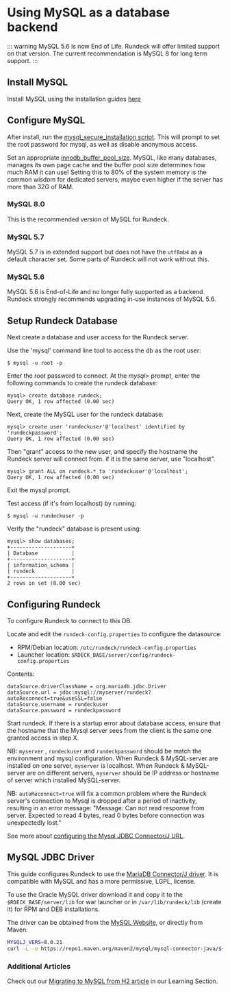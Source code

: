# Using MySQL as a database backend
::: warning
MySQL 5.6 is now End of Life.  Rundeck will offer limited support on that version. The current recommendation is MySQL 8 for long term support.
:::

## Install MySQL

Install MySQL using the installation guides [here](https://dev.mysql.com/doc/refman/8.0/en/installing.html)

## Configure MySQL

After install, run the [mysql_secure_installation script](https://dev.mysql.com/doc/refman/8.0/en/mysql-secure-installation.html). This will prompt to set the root password for mysql, as well as disable anonymous access.

Set an appropriate [innodb_buffer_pool_size](https://dev.mysql.com/doc/refman/8.0/en/innodb-buffer-pool-resize.html). MySQL, like many databases, manages
its own page cache and the buffer pool size determines how much RAM it can use! Setting this to 80% of the system memory is the common wisdom for dedicated
servers, maybe even higher if the server has more than 32G of RAM.

### MySQL 8.0

This is the recommended version of MySQL for Rundeck.

### MySQL 5.7

MySQL 5.7 is in extended support but does not have the `utf8mb4` as a default character set.  Some parts of Rundeck will not work without this.

### MySQL 5.6

MySQL 5.6 is End-of-Life and no longer fully supported as a backend.  Rundeck strongly recommends upgrading in-use instances of MySQL 5.6.

## Setup Rundeck Database

Next create a database and user access for the Rundeck server.

Use the 'mysql' command line tool to access the db as the root user:

    $ mysql -u root -p

Enter the root password to connect. At the *mysql>* prompt, enter the following commands to create the rundeck database:

    mysql> create database rundeck;
    Query OK, 1 row affected (0.00 sec)

Next, create the MySQL user for the rundeck database:

    mysql> create user 'rundeckuser'@'localhost' identified by 'rundeckpassword';
    Query OK, 1 row affected (0.00 sec)

Then "grant" access to the new user, and specify the hostname the Rundeck server will connect from. if it is the same server, use "localhost".

    mysql> grant ALL on rundeck.* to 'rundeckuser'@'localhost';
    Query OK, 1 row affected (0.00 sec)

Exit the mysql prompt.

Test access (if it's from localhost) by running:

    $ mysql -u rundeckuser -p

Verify the "rundeck" database is present using:

    mysql> show databases;
    +--------------------+
    | Database           |
    +--------------------+
    | information_schema |
    | rundeck            |
    +--------------------+
    2 rows in set (0.00 sec)

## Configuring Rundeck

To configure Rundeck to connect to this DB.

Locate and edit the `rundeck-config.properties` to configure the datasource:

- RPM/Debian location: `/etc/rundeck/rundeck-config.properties`
- Launcher location: `$RDECK_BASE/server/config/rundeck-config.properties`

Contents:

```properties
dataSource.driverClassName = org.mariadb.jdbc.Driver
dataSource.url = jdbc:mysql://myserver/rundeck?autoReconnect=true&useSSL=false
dataSource.username = rundeckuser
dataSource.password = rundeckpassword
```

Start rundeck. If there is a startup error about database access, ensure that the hostname that the Mysql server sees from the client is the same one granted access in step X.

NB: `myserver` , `rundeckuser` and `rundeckpassword` should be match the environment and mysql configuration.
When Rundeck & MySQL-server are installed on one server, `myserver` is localhost.
When Rundeck & MySQL-server are on different servers, `myserver` should be IP address or hostname of server which installed MySQL-server.

NB: `autoReconnect=true` will fix a common problem where the Rundeck server's connection to Mysql is dropped after a period of inactivity, resulting in an error message: "Message: Can not read response from server. Expected to read 4 bytes, read 0 bytes before connection was unexpectedly lost."

See more about [configuring the Mysql JDBC Connector/J URL](https://dev.mysql.com/doc/connector-j/5.1/en/connector-j-reference-configuration-properties.html).


## MySQL JDBC Driver

This guide configures Rundeck to use the [MariaDB Connector/J driver](https://mariadb.com/kb/en/about-mariadb-connector-j/).
It is compatible with MySQL and has a more permissive, LGPL, license.

To use the Oracle MySQL driver download it and copy it to the `$RDECK_BASE/server/lib` for war launcher or in `/var/lib/rundeck/lib`
(create it) for RPM and DEB installations.

The driver can be obtained from the [MySQL Website](https://www.mysql.com/products/connector/), or directly from
Maven:
```bash
MYSQLJ_VERS=8.0.21
curl -L -o https://repo1.maven.org/maven2/mysql/mysql-connector-java/${MYSQLJ_VERS}/mysql-connector-java-${MYSQLJ_VERS}.jar
```

### Additional Articles

Check out our [Migrating to MySQL from H2 article](/learning/howto/migrate-to-mysql) in our Learning Section.
